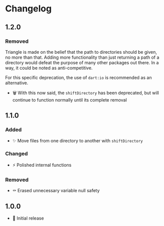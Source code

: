 # Changelog

## 1.2.0

### Removed

Triangle is made on the belief that the path to directories should be given, no more than that. Adding more functionality than just returning a path of a directory would defeat the purpose of many other packages out there. In a way, it could be noted as anti-competitive.

For this specific deprecation, the use of `dart:io` is recommended as an alternative.

- 🗑️ With this now said, the `shiftDirectory` has been deprecated, but will continue to function normally until its complete removal

## 1.1.0

### Added

- ✨ Move files from one directory to another with `shiftDirectory`

### Changed

- ⚡️ Polished internal functions

### Removed

- ⚰️ Erased unnecessary variable null safety

## 1.0.0

- 🥳 Initial release
